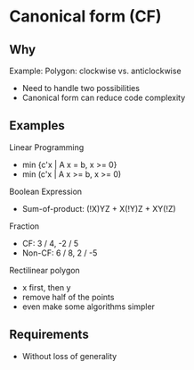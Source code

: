 Canonical form (CF)
===================

Why
---

Example: Polygon: clockwise vs. anticlockwise

-   Need to handle two possibilities
-   Canonical form can reduce code complexity

Examples
--------

Linear Programming

-   min {c'x \| A x = b, x \>= 0}
-   min (c'x \| A x \>= b, x \>= 0)

Boolean Expression

-   Sum-of-product: (!X)YZ + X(!Y)Z + XY(!Z)

Fraction

-   CF: 3 / 4, -2 / 5
-   Non-CF: 6 / 8, 2 / -5

Rectilinear polygon

-   x first, then y
-   remove half of the points
-   even make some algorithms simpler

Requirements
------------

-   Without loss of generality
